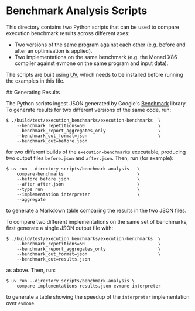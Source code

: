 # Benchmark Analysis Scripts

This directory contains two Python scripts that can be used to compare execution
benchmark results across different axes:
* Two versions of the same program against each other (e.g. before and after an
  optimisation is applied).
* Two implementations on the same benchmark (e.g. the Monad X86 compiler against
  evmone on the same program and input data).

The scripts are built using [UV](https://github.com/astral-sh/uv), which needs
to be installed before running the examples in this file.

## Generating Results

The Python scripts ingest JSON generated by Google's
[Benchmark](https://github.com/google/benchmark) library. To generate results
for two different versions of the same code, run:
```console
$ ./build/test/execution_benchmarks/execution-benchmarks  \
    --benchmark_repetitions=50                            \
    --benchmark_report_aggregates_only                    \
    --benchmark_out_format=json                           \
    --benchmark_out=before.json
```
for two different builds of the `execution-benchmarks` executable, producing two
output files `before.json` and `after.json`. Then, run (for example):
```console
$ uv run --directory scripts/benchmark-analysis   \
    compare-benchmarks                            \
    --before before.json                          \
    --after after.json                            \
    --type run                                    \
    --implementation interpreter                  \
    --aggregate
```
to generate a Markdown table comparing the results in the two JSON files.

To compare two different implementations on the same set of benchmarks, first
generate a single JSON output file with:
```console
$ ./build/test/execution_benchmarks/execution-benchmarks  \
    --benchmark_repetitions=50                            \
    --benchmark_report_aggregates_only                    \
    --benchmark_out_format=json                           \
    --benchmark_out=results.json
```
as above. Then, run:
```console
$ uv run --directory scripts/benchmark-analysis \
    compare-implementations results.json evmone interpreter
```
to generate a table showing the speedup of the `interpreter` implementation over
`evmone`.